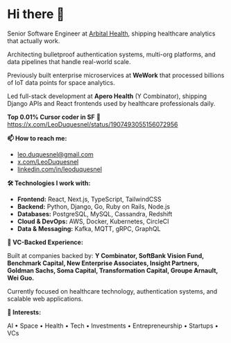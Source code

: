 # Hi there 👋

Senior Software Engineer at [Arbital Health](https://arbitalhealth.com), shipping healthcare analytics that actually work.

Architecting bulletproof authentication systems, multi-org platforms, and data pipelines that handle real-world scale.

Previously built enterprise microservices at **WeWork** that processed billions of IoT data points for space analytics.

Led full-stack development at **Apero Health** (Y Combinator), shipping Django APIs and React frontends used by healthcare professionals daily.

**Top 0.01% Cursor coder in SF** 🚀 https://x.com/LeoDuquesnel/status/1907493055156072956

**📫 How to reach me:**

- [leo.duquesnel@gmail.com](mailto:leo.duquesnel@gmail.com)
- [x.com/LeoDuquesnel](https://x.com/LeoDuquesnel)
- [linkedin.com/in/leoduquesnel](https://www.linkedin.com/in/leoduquesnel)

**🛠️ Technologies I work with:**

- **Frontend:** React, Next.js, TypeScript, TailwindCSS
- **Backend:** Python, Django, Go, Ruby on Rails, Node.js
- **Databases:** PostgreSQL, MySQL, Cassandra, Redshift
- **Cloud & DevOps:** AWS, Docker, Kubernetes, CircleCI
- **Data & Messaging:** Kafka, MQTT, gRPC, GraphQL

**💼 VC-Backed Experience:**

Built at companies backed by: **Y Combinator, SoftBank Vision Fund, Benchmark Capital, New Enterprise Associates, Insight Partners, Goldman Sachs, Soma Capital, Transformation Capital, Groupe Arnault, Wei Guo.**

Currently focused on healthcare technology, authentication systems, and scalable web applications.

**🚀 Interests:**

AI • Space • Health • Tech • Investments • Entrepreneurship • Startups • VCs
